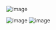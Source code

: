 ![image](https://github.com/user-attachments/assets/a46c5b33-f23d-462b-9c8e-e7f2ea9f1042)

![image](https://github.com/user-attachments/assets/ce8c2d07-b5b2-40d9-9aa4-d0f0fdff9fd4)
![image](https://github.com/user-attachments/assets/179db4ae-19b6-445e-a8ba-40ae1400416e)


